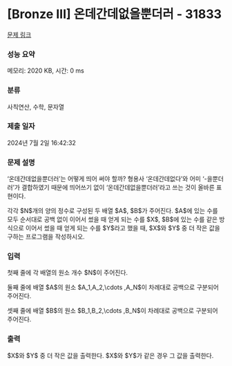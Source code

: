 # [Bronze III] 온데간데없을뿐더러 - 31833 

[문제 링크](https://www.acmicpc.net/problem/31833) 

### 성능 요약

메모리: 2020 KB, 시간: 0 ms

### 분류

사칙연산, 수학, 문자열

### 제출 일자

2024년 7월 2일 16:42:32

### 문제 설명

<p>‘온데간데없을뿐더러’는 어떻게 띄어 써야 할까? 형용사 ‘온데간데없다’와 어미 ‘-을뿐더러’가 결합하였기 때문에 띄어쓰기 없이 ‘온데간데없을뿐더러’라고 쓰는 것이 올바른 표현이다.</p>

<p>각각 $N$개의 양의 정수로 구성된 두 배열 $A$, $B$가 주어진다. $A$에 있는 수를 모두 순서대로 공백 없이 이어서 썼을 때 얻게 되는 수를 $X$, $B$에 있는 수를 같은 방식으로 이어서 썼을 때 얻게 되는 수를 $Y$라고 했을 때, $X$와 $Y$ 중 더 작은 값을 구하는 프로그램을 작성하시오.</p>

### 입력 

 <p>첫째 줄에 각 배열의 원소 개수 $N$이 주어진다.</p>

<p>둘째 줄에 배열 $A$의 원소 $A_1,A_2,\cdots ,A_N$이 차례대로 공백으로 구분되어 주어진다.</p>

<p>셋째 줄에 배열 $B$의 원소 $B_1,B_2,\cdots ,B_N$이 차례대로 공백으로 구분되어 주어진다.</p>

### 출력 

 <p>$X$와 $Y$ 중 더 작은 값을 출력한다. $X$와 $Y$가 같은 경우 그 값을 출력한다.</p>

